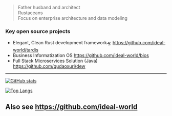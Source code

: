 
> Father husband and architect <br>
> Rustaceans <br>
> Focus on enterprise architecture and data modeling


### Key open source projects
* Elegant, Clean Rust development framework🛸 https://github.com/ideal-world/tardis
* Business Informatization OS https://github.com/ideal-world/bios
* Full Stack Microservices Solution (Java) https://github.com/gudaoxuri/dew
---

[![GitHub stats](https://github-readme-stats.vercel.app/api?username=gudaoxuri&include_orgs=true)](https://github.com/gudaoxuri)

[![Top Langs](https://github-readme-stats.vercel.app/api/top-langs/?username=gudaoxuri&include_orgs=true&layout=compact)](https://github.com/gudaoxuri)

## Also see https://github.com/ideal-world



